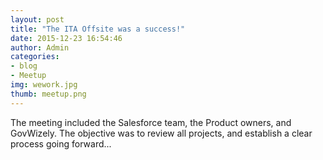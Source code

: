 ```yaml
---
layout: post
title: "The ITA Offsite was a success!"
date: 2015-12-23 16:54:46
author: Admin
categories:
- blog
- Meetup
img: wework.jpg
thumb: meetup.png
---
```


The meeting included the Salesforce team, the Product owners, and GovWizely. The objective was to review all projects, and establish a clear process going forward...



